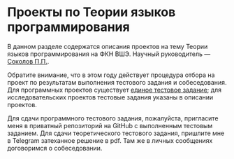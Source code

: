 # Проекты по Теории языков программирования

В данном разделе содержатся описания проектов на тему Теории языков
программирования на ФКН ВШЭ. Научный руководитель &mdash;
[Соколов П.П.](https://www.hse.ru/staff/TurtlePU).

Обратите внимание, что в этом году действует процедура отбора на проект по
результатам выполнения тестового задания и собеседования. Для программных
проектов существует [единое тестовое задание](../testtask.md); для
исследовательских проектов тестовые задания указаны в описании проектов.

Для сдачи программного тестового задания, пожалуйста, пригласите меня в
приватный репозиторий на GitHub с выполненным тестовым заданием. Для сдачи
теоретического тестового задания, пришлите мне в Telegram затеханное решение в
pdf. Там же в личных сообщениях договоримся о собеседовании.
